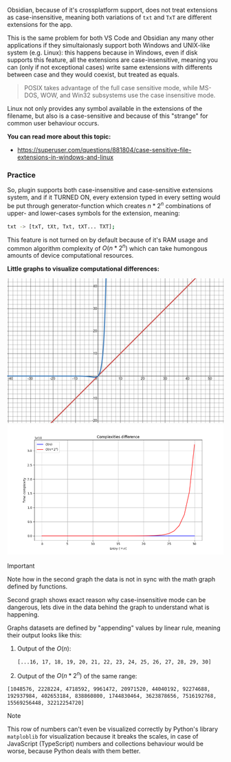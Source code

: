 Obsidian, because of it's crossplatform support, does not treat extensions as case-insensitive, meaning both variations of `txt` and `TxT` are different extensions for the app.

This is the same problem for both VS Code and Obsidian any many other applications if they simultaionasly support both Windows and UNIX-like system (e.g. Linux): this happens because in Windows, even if disk supports this feature, all the extensions are case-insensitive, meaning you can (only if not exceptional cases) write same extensions with differents between case and they would coexist, but treated as equals.

> POSIX takes advantage of the full case sensitive mode, while MS-DOS, WOW, and Win32 subsystems use the case insensitive mode.

Linux not only provides any symbol available in the extensions of the filename, but also is a case-sensitive and because of this "strange" for common user behaviour occurs.

**You can read more about this topic:**

- https://superuser.com/questions/881804/case-sensitive-file-extensions-in-windows-and-linux

### Practice

So, plugin supports both case-insensitive and case-sensitive extensions system, and if it TURNED ON, every extension typed in every setting would be put through generator-function which creates $n*2^n$ combinations of upper- and lower-cases symbols for the extension, meaning:

```bash
txt -> [txT, tXt, Txt, tXT... TXT];
```

This feature is not turned on by default because of it's RAM usage and common algorithm complexity of $O(n*2^n)$ which can take humongous amounts of device computational resources.

**Little graphs to visualize computational differences:**

![graph1](./../res/image/image001.png)
![graph2](./../res/image/image003.png)

> [!Important]
> Note how in the second graph the data is not in sync with the math graph defined by functions.

Second graph shows exact reason why case-insensitive mode can be dangerous, lets dive in the data behind the graph to understand what is happening.

Graphs datasets are defined by "appending" values by linear rule, meaning their output looks like this:

1. Output of the $O(n)$:

    ```shell
    [...16, 17, 18, 19, 20, 21, 22, 23, 24, 25, 26, 27, 28, 29, 30]
    ```

2. Output of the $O(n*2^n)$ of the same range:

```shell
[1048576, 2228224, 4718592, 9961472, 20971520, 44040192, 92274688, 192937984, 402653184, 838860800, 1744830464, 3623878656, 7516192768, 15569256448, 32212254720]
```

> [!Note]
> This row of numbers can't even be visualized correctly by Python's library `matploblib` for visualization because it breaks the scales, in case of JavaScript (TypeScript) numbers and collections behaviour would be worse, because Python deals with them better.
